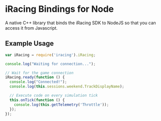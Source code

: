 # iRacing Bindings for Node

A native C++ library that binds the iRacing SDK to NodeJS so that you can access it from Javascript.

## Example Usage

``` javascript
var iRacing = require('iracing').iRacing;

console.log("Waiting for connection...");

// Wait for the game connection
iRacing.ready(function () {
  console.log("Connected!");
  console.log(this.sessions.weekend.TrackDisplayName);

  // Execute code on every simulation tick
  this.onTick(function () {
    console.log(this.getTelemetry('Throttle'));
  });
});
```